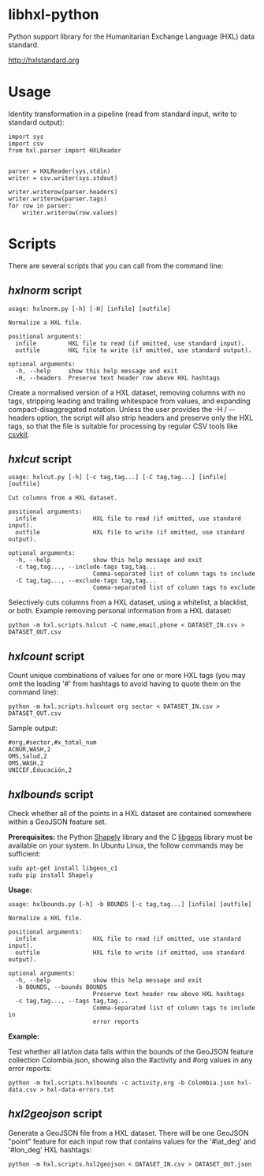 libhxl-python
=============

Python support library for the Humanitarian Exchange Language (HXL) data standard.

http://hxlstandard.org

# Usage

Identity transformation in a pipeline (read from standard input, write to standard output):

```
import sys
import csv
from hxl.parser import HXLReader


parser = HXLReader(sys.stdin)
writer = csv.writer(sys.stdout)

writer.writerow(parser.headers)
writer.writerow(parser.tags)
for row in parser:
    writer.writerow(row.values)
```

# Scripts

There are several scripts that you can call from the command line:

## _hxlnorm_ script

```
usage: hxlnorm.py [-h] [-H] [infile] [outfile]

Normalize a HXL file.

positional arguments:
  infile         HXL file to read (if omitted, use standard input).
  outfile        HXL file to write (if omitted, use standard output).

optional arguments:
  -h, --help     show this help message and exit
  -H, --headers  Preserve text header row above HXL hashtags
```

Create a normalised version of a HXL dataset, removing columns with no
tags, stripping leading and trailing whitespace from values, and
expanding compact-disaggregated notation. Unless the user provides the
-H / --headers option, the script will also strip headers and preserve
only the HXL tags, so that the file is suitable for processing by
regular CSV tools like
[csvkit](http://csvkit.readthedocs.org/en/0.9.0/).

## _hxlcut_ script

```
usage: hxlcut.py [-h] [-c tag,tag...] [-C tag,tag...] [infile] [outfile]

Cut columns from a HXL dataset.

positional arguments:
  infile                HXL file to read (if omitted, use standard input).
  outfile               HXL file to write (if omitted, use standard output).

optional arguments:
  -h, --help            show this help message and exit
  -c tag,tag..., --include-tags tag,tag...
                        Comma-separated list of column tags to include
  -C tag,tag..., --exclude-tags tag,tag...
                        Comma-separated list of column tags to exclude
```

Selectively cuts columns from a HXL dataset, using a whitelist, a
blacklist, or both.  Example removing personal information from a HXL
dataset:

```
python -m hxl.scripts.hxlcut -C name,email,phone < DATASET_IN.csv > DATASET_OUT.csv
```

## _hxlcount_ script

Count unique combinations of values for one or more HXL tags (you may
omit the leading '#' from hashtags to avoid having to quote them on
the command line):

```
python -m hxl.scripts.hxlcount org sector < DATASET_IN.csv > DATASET_OUT.csv
```

Sample output:

```
#org,#sector,#x_total_num
ACNUR,WASH,2
OMS,Salud,2
OMS,WASH,2
UNICEF,Educación,2
```

## _hxlbounds_ script

Check whether all of the points in a HXL dataset are contained
somewhere within a GeoJSON feature set.

**Prerequisites:** the Python
[Shapely](https://pypi.python.org/pypi/Shapely) library and the C
[libgeos](http://trac.osgeo.org/geos/) library must be available on
your system. In Ubuntu Linux, the follow commands may be sufficient:

```
sudo apt-get install libgeos_c1
sudo pip install Shapely
```

**Usage:**

```
usage: hxlbounds.py [-h] -b BOUNDS [-c tag,tag...] [infile] [outfile]

Normalize a HXL file.

positional arguments:
  infile                HXL file to read (if omitted, use standard input).
  outfile               HXL file to write (if omitted, use standard output).

optional arguments:
  -h, --help            show this help message and exit
  -b BOUNDS, --bounds BOUNDS
                        Preserve text header row above HXL hashtags
  -c tag,tag..., --tags tag,tag...
                        Comma-separated list of column tags to include in
                        error reports
```

**Example:**

Test whether all lat/lon data falls within the bounds of the GeoJSON
feature collection Colombia.json, showing also the #activity and #org
values in any error reports:

```
python -m hxl.scripts.hxlbounds -c activity,org -b Colombia.json hxl-data.csv > hxl-data-errors.txt
```

## _hxl2geojson_ script

Generate a GeoJSON file from a HXL dataset. There will be one GeoJSON
"point" feature for each input row that contains values for the
'#lat_deg' and '#lon_deg' HXL hashtags:

```
python -m hxl.scripts.hxl2geojson < DATASET_IN.csv > DATASET_OUT.json
```

